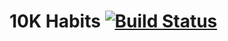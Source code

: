 # 10K Habits [![Build Status](https://travis-ci.org/basedantoni/10K-Habits-Client.svg?branch=main)](https://travis-ci.org/basedantoni/10K-Habits-Client)
